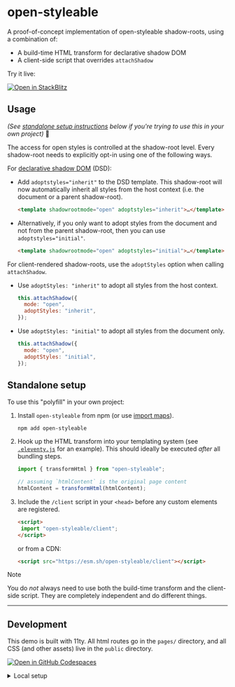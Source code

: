 # open-styleable

A proof-of-concept implementation of open-styleable shadow-roots, using a combination of:

- A build-time HTML transform for declarative shadow DOM
- A client-side script that overrides `attachShadow`

Try it live:

[![Open in StackBlitz](https://developer.stackblitz.com/img/open_in_stackblitz.svg)](https://stackblitz.com/github.com/mayank99/open-styleable?file=pages/index.html)

## Usage

*(See [standalone setup instructions](#standalone-setup) below if you're trying to use this in your own project)* 👀

The access for open styles is controlled at the shadow-root level. Every shadow-root needs to explicitly opt-in using one of the following ways.

For [declarative shadow DOM](https://developer.mozilla.org/en-US/docs/Web/API/Web_components/Using_shadow_DOM#declaratively_with_html) (DSD):

- Add `adoptstyles="inherit"` to the DSD template. This shadow-root will now automatically inherit all styles from the host context (i.e. the document or a parent shadow-root).

  ```html
  <template shadowrootmode="open" adoptstyles="inherit">…</template>
  ```

- Alternatively, if you only want to adopt styles from the document and not from the parent shadow-root, then you can use `adoptstyles="initial"`.

  ```html
  <template shadowrootmode="open" adoptstyles="initial">…</template>
  ```

For client-rendered shadow-roots, use the `adoptStyles` option when calling `attachShadow`.

- Use `adoptStyles: "inherit"` to adopt all styles from the host context.
  ```js
  this.attachShadow({
  	mode: "open",
  	adoptStyles: "inherit",
  });
  ```
- Use `adoptStyles: "initial"` to adopt all styles from the document only.
  ```js
  this.attachShadow({
  	mode: "open",
  	adoptStyles: "initial",
  });
  ```

## Standalone setup

To use this "polyfill" in your own project:

1. Install `open-styleable` from npm (or use [import maps](https://developer.mozilla.org/en-US/docs/Web/HTML/Element/script/type/importmap)).
   ```
   npm add open-styleable
   ```
2. Hook up the HTML transform into your templating system (see [`.eleventy.js`](https://github.com/mayank99/open-styleable/blob/1587fe679b8e6682cdc15ac5e6a5dddaba963410/.eleventy.js#L12-L16) for an example). This should ideally be executed _after_ all bundling steps.
   ```js
   import { transformHtml } from "open-styleable";
   ```
   ```js
   // assuming `htmlContent` is the original page content
   htmlContent = transformHtml(htmlContent);
   ```
3. Include the `/client` script in your `<head>` before any custom elements are registered.
   ```html
   <script>
   	import "open-styleable/client";
   </script>
   ```
   or from a CDN:
   ```html
   <script src="https://esm.sh/open-styleable/client"></script>
   ```

> [!NOTE]
> You do _not_ always need to use both the build-time transform and the client-side script. They are completely independent and do different things.

---

## Development

This demo is built with 11ty. All html routes go in the `pages/` directory, and all CSS (and other assets) live in the `public` directory.

[![Open in GitHub Codespaces](https://github.com/codespaces/badge.svg)](https://codespaces.new/mayank99/open-styleable)

<details>
<summary>Local setup</summary>

To run it locally, clone the repo and follow these steps:

1. Install dependencies.

   ```
   npm install
   ```

2. Start the dev server.

   ```
   npm run dev
   ```

3. Open up `localhost:1174` in your browser.

</details>
